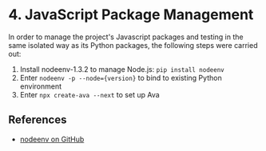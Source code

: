 # 4. JavaScript Package Management

In order to manage the project's Javascript packages and testing in the same isolated way as its Python packages, the following steps were carried out:

1. Install nodeenv-1.3.2 to manage Node.js: `pip install nodeenv`
2. Enter `nodeenv -p --node={version}` to bind to existing Python environment
3. Enter `npx create-ava --next` to set up Ava

## References
- [nodeenv on GitHub](https://github.com/ekalinin/nodeenv)
